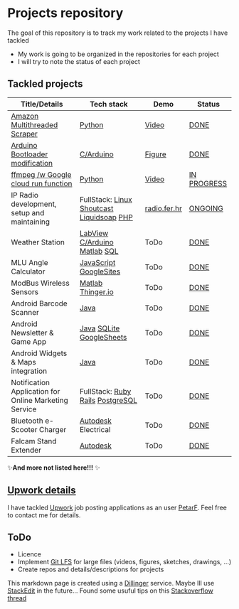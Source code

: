 # Projects repository
The goal of this repository is to track my work related to the projects I have tackled
- My work is going to be organized in the repositories for each project
- I will try to note the status of each project 

## Tackled projects

| Title/Details |Tech stack | Demo | Status | 
| ------ | ------ | ------ |  ------ | 
| [Amazon Multithreaded Scraper](https://www.upwork.com/jobs/~021870212147258088337) | [Python] | [Video]() | [DONE](https://github.com/PeFra1/scrape-amazon-beautifulsoup-scrapeops) | 
| [Arduino Bootloader modification](https://www.upwork.com/nx/proposals/1872998257342664705) | [C/Arduino] | [Figure]() | [DONE](https://github.com/PeFra1/arduino-bootloader) | 
| [ffmpeg /w Google cloud run function](https://www.upwork.com/jobs/Use-Audacity-source-and-ffmpeg-clean-audio-data_~021872544683774191181) | [Python] | [Video]() | [IN PROGRESS]() | 
| IP Radio development, setup and maintaining | FullStack: [Linux] [Shoutcast] [Liquidsoap] [PHP] | [radio.fer.hr](http://radio.fer.hr) | [ONGOING]() |
| Weather Station | [LabView] [C/Arduino] [Matlab] [SQL] | ToDo |  [DONE]() | 
| MLU Angle Calculator | [JavaScript] [GoogleSites] | ToDo |  [DONE]() | 
| ModBus Wireless Sensors | [Matlab] [Thinger.io] | ToDo |  [DONE]() | 
| Android Barcode Scanner | [Java] | ToDo |  [DONE]() | 
| Android Newsletter & Game App | [Java] [SQLite] [GoogleSheets] | ToDo |  [DONE]() | 
| Android Widgets & Maps integration | [Java] | ToDo |  [DONE]() | 
| Notification Application for Online Marketing Service  | FullStack: [Ruby] [Rails] [PostgreSQL] | ToDo |  [DONE]() | 
| Bluetooth e-Scooter Charger  | [Autodesk] Electrical | ToDo |  [DONE]() |
| Falcam Stand Extender | [Autodesk] | ToDo |  [DONE]() |

✨**And more not listed here!!!** ✨

## [Upwork details](https://www.upwork.com/freelancers/~0122f809db1c461703)
I have tackled [Upwork] job posting 
applications as an user [PetarF](https://www.upwork.com/freelancers/~0122f809db1c461703).
Feel free to contact me for details.

## ToDo 
- Licence
- Implement [Git LFS](https://git-lfs.com/) for large files (videos, figures, sketches, drawings, ...)
- Create repos and details/descriptions for projects 

This markdown page is created using a [Dillinger] service. Maybe Ill use [StackEdit](https://stackedit.io/app#) in the future...
Found some usuful tips on this [Stackoverflow thread](https://stackoverflow.com/questions/9331281/how-can-i-test-what-my-readme-md-file-will-look-like-before-committing-to-github)

[//]: # (These are reference links used in the body of this note and get stripped out when the markdown processor does its job. There is no need to format nicely because it shouldn't be seen. Thanks SO - http://stackoverflow.com/questions/4823468/store-comments-in-markdown-syntax)

   [Upwork]: <https://www.upwork.com/>
   [Dillinger]: <https://dillinger.io/>
   [Python]: <https://www.python.org/>
   [Linux]: <https://www.linux.org/>
   [Shoutcast]: <https://www.shoutcast.com/>
   [Liquidsoap]: <https://www.liquidsoap.info/>
   [PHP]: <https://www.php.net/>
   [LabView]: <https://www.ni.com/en/shop/labview.html?srsltid=AfmBOorOUGSkl41B06pCDtS5HpT-twY_1T3T8AmXNItVNv7Q3_BFyko->
   [C/Arduino]: <https://www.arduino.cc/>
   [Matlab]: <https://www.mathworks.com/products/matlab.html>
   [SQL]: <https://en.wikipedia.org/wiki/SQL>
   [Autodesk]: <https://www.autodesk.com/>
   [JavaScript]: <https://www.javascript.com/>
   [GoogleSites]: <https://sites.google.com/site/horstwebdesign/about-google-sites>
   [Thinger.io]: <https://thinger.io/>
   [Java]: <https://www.java.com/en/>
   [SQLite]: <https://www.sqlite.org/>
   [GoogleSheets]: <https://workspace.google.com/products/sheets/>
   [Ruby]: <https://www.ruby-lang.org/en/>
   [Rails]: <https://rubyonrails.org/>
   [PostgreSQL]: <https://dillinger.io/>
      
       
 
  
  
